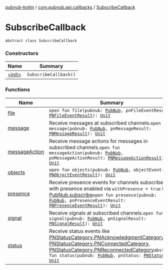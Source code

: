 [pubnub-kotlin](../../index.md) / [com.pubnub.api.callbacks](../index.md) / [SubscribeCallback](./index.md)

# SubscribeCallback

`abstract class SubscribeCallback`

### Constructors

| Name | Summary |
|---|---|
| [&lt;init&gt;](-init-.md) | `SubscribeCallback()` |

### Functions

| Name | Summary |
|---|---|
| [file](file.md) | `open fun file(pubnub: `[`PubNub`](../../com.pubnub.api/-pub-nub/index.md)`, pnFileEventResult: `[`PNFileEventResult`](../../com.pubnub.api.models.consumer.pubsub.files/-p-n-file-event-result/index.md)`): `[`Unit`](https://kotlinlang.org/api/latest/jvm/stdlib/kotlin/-unit/index.html) |
| [message](message.md) | Receive messages at subscribed channels.`open fun message(pubnub: `[`PubNub`](../../com.pubnub.api/-pub-nub/index.md)`, pnMessageResult: `[`PNMessageResult`](../../com.pubnub.api.models.consumer.pubsub/-p-n-message-result/index.md)`): `[`Unit`](https://kotlinlang.org/api/latest/jvm/stdlib/kotlin/-unit/index.html) |
| [messageAction](message-action.md) | Receive message actions for messages in subscribed channels.`open fun messageAction(pubnub: `[`PubNub`](../../com.pubnub.api/-pub-nub/index.md)`, pnMessageActionResult: `[`PNMessageActionResult`](../../com.pubnub.api.models.consumer.pubsub.message_actions/-p-n-message-action-result/index.md)`): `[`Unit`](https://kotlinlang.org/api/latest/jvm/stdlib/kotlin/-unit/index.html) |
| [objects](objects.md) | `open fun objects(pubnub: `[`PubNub`](../../com.pubnub.api/-pub-nub/index.md)`, objectEvent: `[`PNObjectEventResult`](../../com.pubnub.api.models.consumer.pubsub.objects/-p-n-object-event-result/index.md)`): `[`Unit`](https://kotlinlang.org/api/latest/jvm/stdlib/kotlin/-unit/index.html) |
| [presence](presence.md) | Receive presence events for channels subscribed to with presence enabled via `withPresence = true` in [PubNub.subscribe](../../com.pubnub.api/-pub-nub/subscribe.md)`open fun presence(pubnub: `[`PubNub`](../../com.pubnub.api/-pub-nub/index.md)`, pnPresenceEventResult: `[`PNPresenceEventResult`](../../com.pubnub.api.models.consumer.pubsub/-p-n-presence-event-result/index.md)`): `[`Unit`](https://kotlinlang.org/api/latest/jvm/stdlib/kotlin/-unit/index.html) |
| [signal](signal.md) | Receive signals at subscribed channels.`open fun signal(pubnub: `[`PubNub`](../../com.pubnub.api/-pub-nub/index.md)`, pnSignalResult: `[`PNSignalResult`](../../com.pubnub.api.models.consumer.pubsub/-p-n-signal-result/index.md)`): `[`Unit`](https://kotlinlang.org/api/latest/jvm/stdlib/kotlin/-unit/index.html) |
| [status](status.md) | Receive status events like [PNStatusCategory.PNAcknowledgmentCategory](../../com.pubnub.api.enums/-p-n-status-category/-p-n-acknowledgment-category.md), [PNStatusCategory.PNConnectedCategory](../../com.pubnub.api.enums/-p-n-status-category/-p-n-connected-category.md), [PNStatusCategory.PNReconnectedCategory](../../com.pubnub.api.enums/-p-n-status-category/-p-n-reconnected-category.md)`abstract fun status(pubnub: `[`PubNub`](../../com.pubnub.api/-pub-nub/index.md)`, pnStatus: `[`PNStatus`](../../com.pubnub.api.models.consumer/-p-n-status/index.md)`): `[`Unit`](https://kotlinlang.org/api/latest/jvm/stdlib/kotlin/-unit/index.html) |
